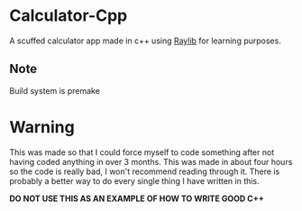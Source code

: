 # Calculator-Cpp
A scuffed calculator app made in c++ using [Raylib](https://www.raylib.com/) for learning purposes.

## Note
Build system is premake

# Warning
This was made so that I could force myself to code something after not having coded anything in over 3 months. This was made in about four hours so the code is really bad, I won't recommend reading through it. There is probably a better way to do every single thing I have written in this. <br>

<b>DO NOT USE THIS AS AN EXAMPLE OF HOW TO WRITE GOOD C++</b>
